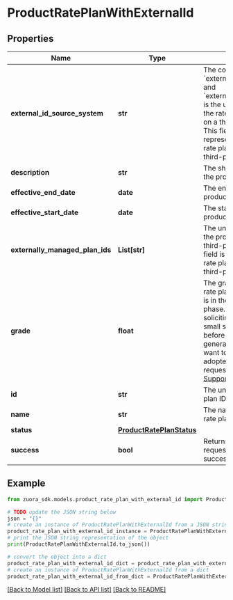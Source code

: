# ProductRatePlanWithExternalId


## Properties

Name | Type | Description | Notes
------------ | ------------- | ------------- | -------------
**external_id_source_system** | **str** | The combination of &#x60;externallyManagedPlanId&#x60; and &#x60;externalIdSourceSystem&#x60; is the unique identifier for the rate plan purchased on a third-party store. This field is used to represent a subscription rate plan created through third-party stores.  | [optional] 
**description** | **str** | The short description of the product rate plan.  | [optional] 
**effective_end_date** | **date** | The end date of the product rate plan.  | [optional] 
**effective_start_date** | **date** | The start date of the product rate plan.  | [optional] 
**externally_managed_plan_ids** | **List[str]** | The unique identifier for the product rate plan in a third-party store. This field is used to represent a rate plan created through third-party stores.  | [optional] 
**grade** | **float** | The grade of the product rate plan.  **Note**: This field is in the **Early Adopter** phase. We are actively soliciting feedback from a small set of early adopters before releasing it as generally available. If you want to join this early adopter program, submit a request at [Zuora Global Support](http://support.zuora.com/).  | [optional] 
**id** | **str** | The unique product rate plan ID.  | [optional] 
**name** | **str** | The name of the product rate plan.  | [optional] 
**status** | [**ProductRatePlanStatus**](ProductRatePlanStatus.md) |  | [optional] 
**success** | **bool** | Returns &#x60;true&#x60; if the request was processed successfully.  | [optional] 

## Example

```python
from zuora_sdk.models.product_rate_plan_with_external_id import ProductRatePlanWithExternalId

# TODO update the JSON string below
json = "{}"
# create an instance of ProductRatePlanWithExternalId from a JSON string
product_rate_plan_with_external_id_instance = ProductRatePlanWithExternalId.from_json(json)
# print the JSON string representation of the object
print(ProductRatePlanWithExternalId.to_json())

# convert the object into a dict
product_rate_plan_with_external_id_dict = product_rate_plan_with_external_id_instance.to_dict()
# create an instance of ProductRatePlanWithExternalId from a dict
product_rate_plan_with_external_id_from_dict = ProductRatePlanWithExternalId.from_dict(product_rate_plan_with_external_id_dict)
```
[[Back to Model list]](../README.md#documentation-for-models) [[Back to API list]](../README.md#documentation-for-api-endpoints) [[Back to README]](../README.md)


